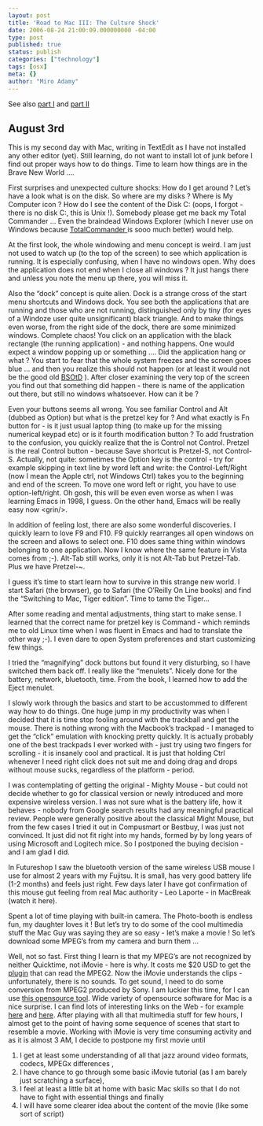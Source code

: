 ```yaml
---
layout: post
title: 'Road to Mac III: The Culture Shock'
date: 2006-08-24 21:00:09.000000000 -04:00
type: post
published: true
status: publish
categories: ["technology"]
tags: [osx]
meta: {}
author: "Miro Adamy"
---
```

See also <a href="{{< ref 2006-08-22-road-to-mac-i-hard-decisions.md >}}">part I</a>
 and <a href="{{< ref 2006-08-23-road-to-mac-ii-ive-got-a-macbook.md >}}">part II</a>


## August 3rd

<p>This is my second day with Mac, writing in TextEdit as I have not installed any other editor (yet). Still learning, do not want to install lot of junk before I find out proper ways how to do things. Time to learn how things are in the Brave New World ….</p>
<p>First surprises and unexpected culture shocks: How do I get around ? Let’s have a look what is on the disk. So where are my disks ? Where is My Computer icon ? How do I see the content of the Disk C: (oops, I forgot - there is no disk C:, this is Unix !). Somebody please get me back my Total Commander … Even the braindead Windows Explorer (which I never use on Windows because <a href="http://www.ghisler.com/" title="TotalCommander ">TotalCommander </a>  is sooo much better) would help.</p>
<p>At the first look, the whole windowing and menu concept is weird. I am just not used to watch up (to the top of the screen) to see which application is running. It is especially confusing, when I have no windows open. Why does the application does not end when I close all windows ? It just hangs there and unless you note the menu up there, you will miss it.</p>
<p>Also the “dock” concept is quite alien. Dock is a strange cross of the start menu shortcuts and Windows dock. You see both the applications that are running and those who are not running, distinguished only by tiny (for eyes of a Windoze user quite unsignificant) black triangle. And to make things even worse, from the right side of the dock, there are some minimized windows. Complete chaos! You click on an application with the black rectangle (the running application) - and nothing happens. One would expect a window popping up or something .... Did the application hang or what ? You start to fear that the whole system freezes and the screen goes blue … and then you realize this should not happen (or at least it would not be the good old <a href="http://en.wikipedia.org/wiki/Blue_Screen_of_Death" title="BSOtD">BSOtD</a> ). After closer examining the very top of the screen you find out that something did happen - there is name of the application out there, but still no windows whatsoever. How can it be ?</p>
<p>Even your buttons seems all wrong. You see familiar Control and Alt (dubbed as Option) but what is the pretzel key for ? And what exactly is Fn button for - is it just usual laptop thing (to make up for the missing numerical keypad etc) or is it fourth modification button ? To add frustration to the confusion, you quickly realize that the is Control not Control. Pretzel is the real Control button - because Save shortcut is Pretzel-S, not Control-S. Actually, not quite: sometimes the Option key is the control - try for example skipping in text line by word left and write: the Control-Left/Right (now I mean the Apple ctrl, not Windows Ctrl) takes you to the beginning and end of the screen. To move one word left or right, you have to use option-left/right. Oh gosh, this will be even even worse as when I was learning Emacs in 1998, I guess. On the other hand, Emacs will be really easy now &lt;grin/&gt;.</p>
<p>In addition of feeling lost, there are also some wonderful discoveries. I quickly learn to love F9 and F10. F9 quickly rearranges all open windows on the screen and allows to select one. F10 does same thing within windows belonging to one application. Now I know where the same feature in Vista comes from ;-). Alt-Tab still works, only it is not Alt-Tab but Pretzel-Tab. Plus we have Pretzel-~.</p>
<p>I guess it’s time to start learn how to survive in this strange new world. I start Safari (the browser), go to Safari (the O’Reilly On Line books) and find the “Switching to Mac, Tiger edition”. Time to tame the Tiger…</p>
<p>After some reading and mental adjustments, thing start to make sense. I learned that the correct name for pretzel key is Command - which reminds me to old Linux time when I was fluent in Emacs and had to translate the other way ;-). I even dare to open System preferences and start customizing few things.</p>
<p>I tried the “magnifying” dock buttons but found it very disturbing, so I have switched them back off. I really like the “menulets”. Nicely done for the battery, network, bluetooth, time. From the book, I learned how to add the Eject menulet.</p>
<p>I slowly work through the basics and start to be accustommed to different way how to do things. One huge jump in my productivity was when I decided that it is time stop fooling around with the trackball and get the mouse. There is nothing wrong with the Macbook’s trackpad - I managed to get the “click” emulation with knocking pretty quickly. It is actually probably one of the best trackpads I ever worked with - just try using two fingers for scrolling - it is insanely cool and practical. It is just that holding Ctrl whenever I need right click does not suit me and doing drag and drops without mouse sucks, regardless of the platform - period.</p>
<p>I was contemplating of getting the original - Mighty Mouse - but could not decide whether to go for classical version or newly introduced and more expensive wireless version. I was not sure what is the battery life, how it behaves - nobody from Google search results had any meaningful practical review. People were generally positive about the classical Might Mouse, but from the few cases I tried it out in Compusmart or Bestbuy, I was just not convinced. It just did not fit right into my hands, formed by by long years of using Microsoft and Logitech mice. So I postponed the buying decision - and I am glad I did.</p>
<p>In Futureshop I saw the bluetooth version of the same wireless USB mouse I use for almost 2 years with my Fujitsu. It is small, has very good battery life (1-2 months) and feels just right. Few days later I have got confirmation of this mouse gut feeling from real Mac authority - Leo Laporte - in MacBreak (watch it here).</p>
<p>Spent a lot of time playing with built-in camera. The Photo-booth is endless fun, my daughter loves it ! But let’s try to do some of the cool multimedia stuff the Mac Guy was saying they are so easy - let’s make a movie ! So let’s download some MPEG’s from my camera and burn them …</p>
<p>Well, not so fast. First thing I learn is that my MPEG’s are not recognized by neither Quicktime, not iMovie - here is why. It costs me $20 USD to get the <a href="http://www.apple.com/quicktime/mpeg2/" title="plugin">plugin</a> that can read the MPEG2. Now the iMovie understands the clips - unfortunately, there is no sounds. To get sound, I need to do some conversion from MPEG2 produced by Sony. I am luckier this time, for I can use <a href="http://www.squared5.com/" title="this opensource tool">this opensource tool</a>. Wide variety of opensource software for Mac is a nice surprise. I can find lots of interesting links on the Web - for example <a href="http://www.softwarearchives.com/macintosh/" title="here">here</a> and <a href="http://www.versiontracker.com/macosx/" title="here">here</a>. After playing with all that multimedia stuff for few hours, I almost get to the point of having some sequence of scenes that start to resemble a movie. Working with iMovie is very time consuming activity and as it is almost 3 AM, I decide to postpone my first movie until</p>
<ol>
<li>I get at least some understanding of all that jazz around video formats, codecs, MPEGx differences ,</li>
<li>I have chance to go through some basic iMovie tutorial (as I am barely just scratching a surface),</li>
<li>I feel at least a little bit at home with basic Mac skills so that I do not have to fight with essential things and finally</li>
<li>I will have some clearer idea about the content of the movie (like some sort of script)</li>
</ol>
